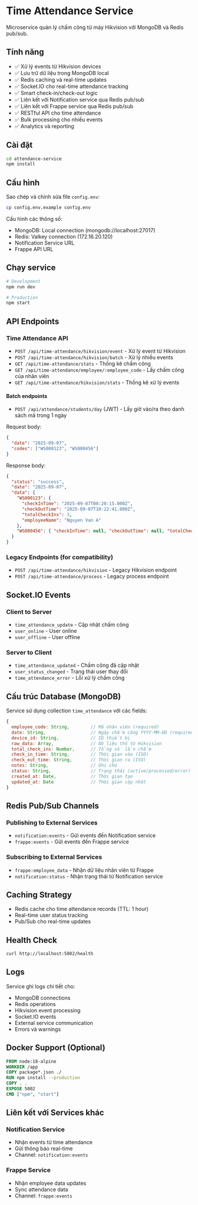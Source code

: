 # Time Attendance Service

Microservice quản lý chấm công từ máy Hikvision với MongoDB và Redis pub/sub.

## Tính năng

- ✅ Xử lý events từ Hikvision devices
- ✅ Lưu trữ dữ liệu trong MongoDB local
- ✅ Redis caching và real-time updates
- ✅ Socket.IO cho real-time attendance tracking
- ✅ Smart check-in/check-out logic
- ✅ Liên kết với Notification service qua Redis pub/sub
- ✅ Liên kết với Frappe service qua Redis pub/sub
- ✅ RESTful API cho time attendance
- ✅ Bulk processing cho nhiều events
- ✅ Analytics và reporting

## Cài đặt

```bash
cd attendance-service
npm install
```

## Cấu hình

Sao chép và chỉnh sửa file `config.env`:

```bash
cp config.env.example config.env
```

Cấu hình các thông số:

- MongoDB: Local connection (mongodb://localhost:27017)
- Redis: Valkey connection (172.16.20.120)
- Notification Service URL
- Frappe API URL

## Chạy service

```bash
# Development
npm run dev

# Production
npm start
```

## API Endpoints

### Time Attendance API

- `POST /api/time-attendance/hikvision/event` - Xử lý event từ Hikvision
- `POST /api/time-attendance/hikvision/batch` - Xử lý nhiều events
- `GET /api/time-attendance/stats` - Thống kê chấm công
- `GET /api/time-attendance/employee/:employee_code` - Lấy chấm công của nhân viên
- `GET /api/time-attendance/hikvision/stats` - Thống kê xử lý events

#### Batch endpoints

- `POST /api/attendance/students/day` (JWT) - Lấy giờ vào/ra theo danh sách mã trong 1 ngày

Request body:

```json
{
  "date": "2025-09-07",
  "codes": ["WS000123", "WS000456"]
}
```

Response body:

```json
{
  "status": "success",
  "date": "2025-09-07",
  "data": {
    "WS000123": {
      "checkInTime": "2025-09-07T00:20:15.000Z",
      "checkOutTime": "2025-09-07T10:22:41.000Z",
      "totalCheckIns": 3,
      "employeeName": "Nguyen Van A"
    },
    "WS000456": { "checkInTime": null, "checkOutTime": null, "totalCheckIns": 0 }
  }
}
```

### Legacy Endpoints (for compatibility)

- `POST /api/time-attendance/hikvision` - Legacy Hikvision endpoint
- `POST /api/time-attendance/process` - Legacy process endpoint

## Socket.IO Events

### Client to Server

- `time_attendance_update` - Cập nhật chấm công
- `user_online` - User online
- `user_offline` - User offline

### Server to Client

- `time_attendance_updated` - Chấm công đã cập nhật
- `user_status_changed` - Trạng thái user thay đổi
- `time_attendance_error` - Lỗi xử lý chấm công

## Cấu trúc Database (MongoDB)

Service sử dụng collection `time_attendance` với các fields:

```javascript
{
  employee_code: String,        // Mã nhân viên (required)
  date: String,                 // Ngày chấm công YYYY-MM-DD (required)
  device_id: String,            // ID thiết bị
  raw_data: Array,              // Dữ liệu thô từ Hikvision
  total_check_ins: Number,      // Tổng số lần chấm
  check_in_time: String,        // Thời gian vào (ISO)
  check_out_time: String,       // Thời gian ra (ISO)
  notes: String,                // Ghi chú
  status: String,               // Trạng thái (active/processed/error)
  created_at: Date,             // Thời gian tạo
  updated_at: Date              // Thời gian cập nhật
}
```

## Redis Pub/Sub Channels

### Publishing to External Services

- `notification:events` - Gửi events đến Notification service
- `frappe:events` - Gửi events đến Frappe service

### Subscribing to External Services

- `frappe:employee_data` - Nhận dữ liệu nhân viên từ Frappe
- `notification:status` - Nhận trạng thái từ Notification service

## Caching Strategy

- Redis cache cho time attendance records (TTL: 1 hour)
- Real-time user status tracking
- Pub/Sub cho real-time updates

## Health Check

```bash
curl http://localhost:5002/health
```

## Logs

Service ghi logs chi tiết cho:

- MongoDB connections
- Redis operations
- Hikvision event processing
- Socket.IO events
- External service communication
- Errors và warnings

## Docker Support (Optional)

```dockerfile
FROM node:18-alpine
WORKDIR /app
COPY package*.json ./
RUN npm install --production
COPY . .
EXPOSE 5002
CMD ["npm", "start"]
```

## Liên kết với Services khác

### Notification Service
- Nhận events từ time attendance
- Gửi thông báo real-time
- Channel: `notification:events`

### Frappe Service
- Nhận employee data updates
- Sync attendance data
- Channel: `frappe:events`
